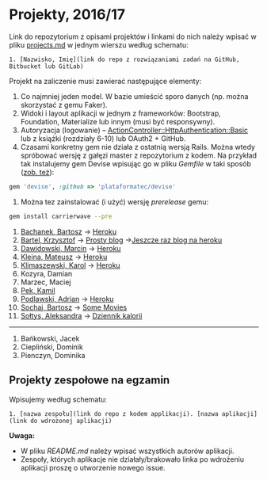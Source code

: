 # Projekty, 2016/17

Link do repozytorium z opisami projektów i linkami do nich należy wpisać
w pliku [projects.md](projects.md) w jednym wierszu według schematu:

```
1. [Nazwisko, Imię](link do repo z rozwiązaniami zadań na GitHub, Bitbucket lub GitLab)
```

Projekt na zaliczenie musi zawierać następujące elementy:

1. Co najmniej jeden model. W bazie umieścić sporo danych
  (np. można skorzystać z gemu Faker).
1. Widoki i layout aplikacji w jednym z frameworków:
   Bootstrap, Foundation, Materialize lub innym (musi być responsywny).
1. Autoryzacja (logowanie) – [ActionController::HttpAuthentication::Basic](http://edgeapi.rubyonrails.org/classes/ActionController/HttpAuthentication/Basic.html)
   lub z książki [](https://www.railstutorial.org/book) (rozdziały 6-10)
   lub OAuth2 + GitHub.
1. Czasami konkretny gem nie działa z ostatnią wersją Rails. Można wtedy spróbować
  wersję z gałęzi master z repozytorium z kodem. Na przykład tak instalujemy
  gem Devise wpisując go w pliku _Gemfile_ w taki sposób
  ([zob. też](http://bundler.io/git.html)):

```ruby
gem 'devise', :github => 'plataformatec/devise'
```
1. Można tez zainstalować (i użyć) wersję _prerelease_ gemu:

```sh
gem install carrierwave --pre
```


1. [Bachanek, Bartosz](https://github.com/bbachanek/app) -> [Heroku](https://quiet-forest-28132.herokuapp.com/)
1. [Bartel, Krzysztof](https://github.com/deer667/asi_kb) -> [Prosty blog](https://asi-kb-deeer666.c9users.io/) ->[Jeszcze raz blog na heroku](https://safe-forest-62774.herokuapp.com)
1. [Dawidowski, Marcin](https://github.com/mdawidowski/Projekt-ASI) -> [Heroku](https://serene-springs-39428.herokuapp.com/)
1. [Kleina, Mateusz](https://github.com/moskal91/ti-ruby-zaliczenie) -> [Heroku](https://zaliczenie-kontakty.herokuapp.com/)
1. [Klimaszewski, Karol](https://github.com/KKlimaszewski1/architektora_serwisow_internetowych_lab) -> [Heroku](https://fathomless-bastion-35868.herokuapp.com/)
1. Kozyra, Damian
1. Marzec, Maciej
1. [Pek, Kamil](https://github.com/kamilpek/asi-paliwko.git)
1. [Podlawski, Adrian](https://github.com/kirin1994/RubyZal) -> [Heroku](https://adrianpodlawskirubby.herokuapp.com/)
1. [Sochaj, Bartosz](https://github.com/bs-ug/RoR/tree/master/movies) -> [Some Movies](http://somemovies.herokuapp.com/)
1. [Sołtys, Aleksandra](https://github.com/saleksandra/appRubyDaily) -> [Dziennik kalorii](https://appdaily.herokuapp.com)

----

1. Bańkowski, Jacek
1. Ciepliński, Dominik
1. Pienczyn, Dominika


## Projekty zespołowe na egzamin

Wpisujemy według schematu:

```
1. [nazwa zespołu](link do repo z kodem applikacji). [nazwa aplikacji](link do wdrożonej aplikacji)
```

**Uwaga:**

* W pliku _README.md_ należy wpisać wszystkich autorów aplikacji.
* Zespoły, których aplikacje nie działały/brakowało linka po wdrożeniu aplikacji proszę o utworzenie nowego issue.
